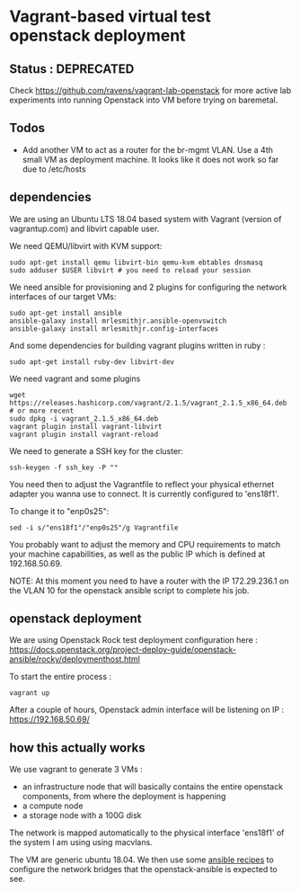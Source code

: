# Vagrant-based virtual test openstack deployment 

## Status : DEPRECATED

Check https://github.com/ravens/vagrant-lab-openstack for more active lab experiments into running Openstack into VM before trying on baremetal.

## Todos

- Add another VM to act as a router for the br-mgmt VLAN. 
Use a 4th small VM as deployment machine. It looks like it does not work so far due to /etc/hosts

## dependencies

We are using an Ubuntu LTS 18.04 based system with Vagrant (version of vagrantup.com) and libvirt capable user.

We need QEMU/libvirt with KVM support:
```
sudo apt-get install qemu libvirt-bin qemu-kvm ebtables dnsmasq
sudo adduser $USER libvirt # you need to reload your session 
```

We need ansible for provisioning and 2 plugins for configuring the network interfaces of our target VMs:
```
sudo apt-get install ansible
ansible-galaxy install mrlesmithjr.ansible-openvswitch
ansible-galaxy install mrlesmithjr.config-interfaces
```

And some dependencies for building vagrant plugins written in ruby :
```
sudo apt-get install ruby-dev libvirt-dev
```

We need vagrant and some plugins
```
wget https://releases.hashicorp.com/vagrant/2.1.5/vagrant_2.1.5_x86_64.deb # or more recent
sudo dpkg -i vagrant_2.1.5_x86_64.deb
vagrant plugin install vagrant-libvirt
vagrant plugin install vagrant-reload
```

We need to generate a SSH key for the cluster:
```
ssh-keygen -f ssh_key -P ""
```

You need then to adjust the Vagrantfile to reflect your physical ethernet adapter you wanna use to connect. It is currently configured to 'ens18f1'.

To change it to "enp0s25":
```
sed -i s/"ens18f1"/"enp0s25"/g Vagrantfile
```

You probably want to adjust the memory and CPU requirements to match your machine capabilities, as well as the public IP which is defined at 192.168.50.69.

NOTE: At this moment you need to have a router with the IP 172.29.236.1 on the VLAN 10 for the openstack ansible script to complete his job.

## openstack deployment

We are using Openstack Rock test deployment configuration here :
https://docs.openstack.org/project-deploy-guide/openstack-ansible/rocky/deploymenthost.html

To start the entire process : 
```
vagrant up
```

After a couple of hours, Openstack admin interface will be listening on IP : https://192.168.50.69/

## how this actually works

We use vagrant to generate 3 VMs : 
- an infrastructure node that will basically contains the entire openstack components, from where the deployment is happening
- a compute node 
- a storage node with a 100G disk

The network is mapped automatically to the physical interface 'ens18f1' of the system I am using using macvlans.

The VM are generic ubuntu 18.04. We then use some [ansible recipes](https://github.com/mrlesmithjr/ansible-config-interfaces) to configure the network bridges that the openstack-ansible is expected to see. 


